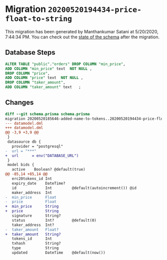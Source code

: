 # Migration `20200520194434-price-float-to-string`

This migration has been generated by Manthankumar Satani at 5/20/2020, 7:44:34 PM.
You can check out the [state of the schema](./schema.prisma) after the migration.

## Database Steps

```sql
ALTER TABLE "public"."orders" DROP COLUMN "min_price",
ADD COLUMN "min_price" text  NOT NULL ,
DROP COLUMN "price",
ADD COLUMN "price" text  NOT NULL ,
DROP COLUMN "taker_amount",
ADD COLUMN "taker_amount" text   ;
```

## Changes

```diff
diff --git schema.prisma schema.prisma
migration 20200520185646-added-name-to-tokens..20200520194434-price-float-to-string
--- datamodel.dml
+++ datamodel.dml
@@ -3,9 +3,9 @@
 }
 datasource db {
   provider = "postgresql"
-  url = "***"
+  url      = env("DATABASE_URL")
 }
 model bids {
   active    Boolean? @default(true)
@@ -85,14 +85,14 @@
   erc20tokens_id Int
   expiry_date    DateTime?
   id             Int         @default(autoincrement()) @id
   maker_address  Int
-  min_price      Float
-  price          Float
+  min_price      String
+  price          String
   signature      String?
   status         Int?        @default(0)
   taker_address  Int?
-  taker_amount   Float?
+  taker_amount   String?
   tokens_id      Int
   txhash         String?
   type           String
   updated        DateTime    @default(now())
```


